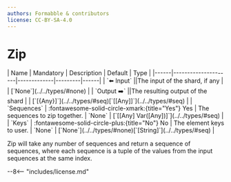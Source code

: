 ```yaml
---
authors: Formabble & contributors
license: CC-BY-SA-4.0
---
```



# Zip

<div class="sh-parameters" markdown="1">
| Name | Mandatory | Description | Default | Type |
|------|---------------------|-------------|---------|------|
| `⬅️ Input` ||The input of the shard, if any | | [`None`](../../types/#none) |
| `Output ➡️` ||The resulting output of the shard | | [`[{Any}]`](../../types/#seq)[`[[Any]]`](../../types/#seq) |
| `Sequences` | :fontawesome-solid-circle-xmark:{title="Yes"} Yes  | The sequences to zip together. | `None` | [`[[Any] Var([Any])]`](../../types/#seq) |
| `Keys` | :fontawesome-solid-circle-plus:{title="No"} No  | The element keys to user. | `None` | [`None`](../../types/#none)[`[String]`](../../types/#seq) |

</div>

Zip will take any number of sequences and return a sequence of sequences, where each sequence is a tuple of the values from the input sequences at the same index.

--8<-- "includes/license.md"

